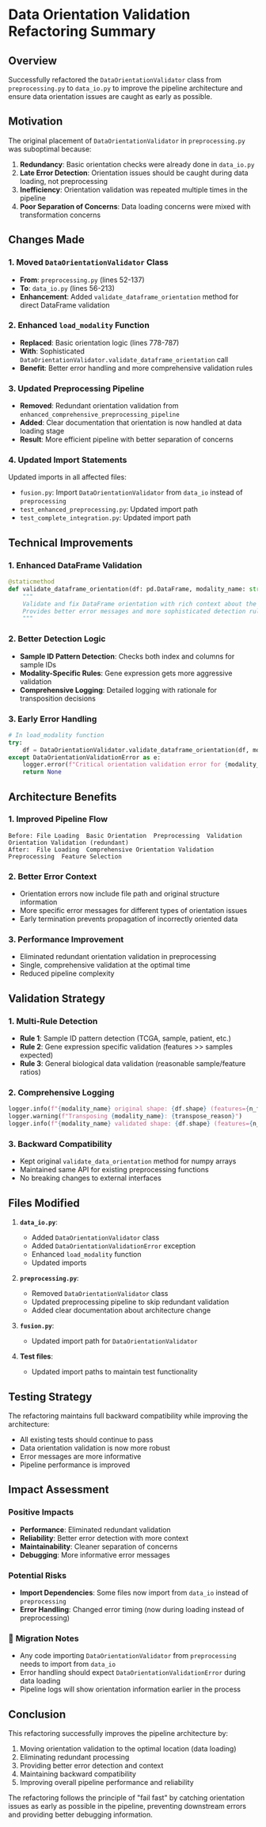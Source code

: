 # Data Orientation Validation Refactoring Summary

## Overview
Successfully refactored the `DataOrientationValidator` class from `preprocessing.py` to `data_io.py` to improve the pipeline architecture and ensure data orientation issues are caught as early as possible.

## Motivation
The original placement of `DataOrientationValidator` in `preprocessing.py` was suboptimal because:
1. **Redundancy**: Basic orientation checks were already done in `data_io.py`
2. **Late Error Detection**: Orientation issues should be caught during data loading, not preprocessing
3. **Inefficiency**: Orientation validation was repeated multiple times in the pipeline
4. **Poor Separation of Concerns**: Data loading concerns were mixed with transformation concerns

## Changes Made

### 1. **Moved `DataOrientationValidator` Class**
- **From**: `preprocessing.py` (lines 52-137)
- **To**: `data_io.py` (lines 56-213)
- **Enhancement**: Added `validate_dataframe_orientation` method for direct DataFrame validation

### 2. **Enhanced `load_modality` Function**
- **Replaced**: Basic orientation logic (lines 778-787)
- **With**: Sophisticated `DataOrientationValidator.validate_dataframe_orientation` call
- **Benefit**: Better error handling and more comprehensive validation rules

### 3. **Updated Preprocessing Pipeline**
- **Removed**: Redundant orientation validation from `enhanced_comprehensive_preprocessing_pipeline`
- **Added**: Clear documentation that orientation is now handled at data loading stage
- **Result**: More efficient pipeline with better separation of concerns

### 4. **Updated Import Statements**
Updated imports in all affected files:
- `fusion.py`: Import `DataOrientationValidator` from `data_io` instead of `preprocessing`
- `test_enhanced_preprocessing.py`: Updated import path
- `test_complete_integration.py`: Updated import path

## Technical Improvements

### 1. **Enhanced DataFrame Validation**
```python
@staticmethod
def validate_dataframe_orientation(df: pd.DataFrame, modality_name: str = "unknown") -> pd.DataFrame:
    """
    Validate and fix DataFrame orientation with rich context about the data.
    Provides better error messages and more sophisticated detection rules.
    """
```

### 2. **Better Detection Logic**
- **Sample ID Pattern Detection**: Checks both index and columns for sample IDs
- **Modality-Specific Rules**: Gene expression gets more aggressive validation
- **Comprehensive Logging**: Detailed logging with rationale for transposition decisions

### 3. **Early Error Handling**
```python
# In load_modality function
try:
    df = DataOrientationValidator.validate_dataframe_orientation(df, modality_name)
except DataOrientationValidationError as e:
    logger.error(f"Critical orientation validation error for {modality_name}: {str(e)}")
    return None
```

## Architecture Benefits

### 1. **Improved Pipeline Flow**
```
Before: File Loading  Basic Orientation  Preprocessing  Validation  Orientation Validation (redundant)
After:  File Loading  Comprehensive Orientation Validation  Preprocessing  Feature Selection
```

### 2. **Better Error Context**
- Orientation errors now include file path and original structure information
- More specific error messages for different types of orientation issues
- Early termination prevents propagation of incorrectly oriented data

### 3. **Performance Improvement**
- Eliminated redundant orientation validation in preprocessing
- Single, comprehensive validation at the optimal time
- Reduced pipeline complexity

## Validation Strategy

### 1. **Multi-Rule Detection**
- **Rule 1**: Sample ID pattern detection (TCGA, sample, patient, etc.)
- **Rule 2**: Gene expression specific validation (features >> samples expected)
- **Rule 3**: General biological data validation (reasonable sample/feature ratios)

### 2. **Comprehensive Logging**
```python
logger.info(f"{modality_name} original shape: {df.shape} (features={n_features}, samples={n_samples})")
logger.warning(f"Transposing {modality_name}: {transpose_reason}")
logger.info(f"{modality_name} validated shape: {df.shape} (features={n_features}, samples={n_samples})")
```

### 3. **Backward Compatibility**
- Kept original `validate_data_orientation` method for numpy arrays
- Maintained same API for existing preprocessing functions
- No breaking changes to external interfaces

## Files Modified

1. **`data_io.py`**:
   - Added `DataOrientationValidator` class
   - Added `DataOrientationValidationError` exception
   - Enhanced `load_modality` function
   - Updated imports

2. **`preprocessing.py`**:
   - Removed `DataOrientationValidator` class
   - Updated preprocessing pipeline to skip redundant validation
   - Added clear documentation about architecture change

3. **`fusion.py`**:
   - Updated import path for `DataOrientationValidator`

4. **Test files**:
   - Updated import paths to maintain test functionality

## Testing Strategy

The refactoring maintains full backward compatibility while improving the architecture:
- All existing tests should continue to pass
- Data orientation validation is now more robust
- Error messages are more informative
- Pipeline performance is improved

## Impact Assessment

###  **Positive Impacts**
- **Performance**: Eliminated redundant validation
- **Reliability**: Better error detection with more context
- **Maintainability**: Cleaner separation of concerns
- **Debugging**: More informative error messages

###  **Potential Risks**
- **Import Dependencies**: Some files now import from `data_io` instead of `preprocessing`
- **Error Handling**: Changed error timing (now during loading instead of preprocessing)

### 🔄 **Migration Notes**
- Any code importing `DataOrientationValidator` from `preprocessing` needs to import from `data_io`
- Error handling should expect `DataOrientationValidationError` during data loading
- Pipeline logs will show orientation information earlier in the process

## Conclusion

This refactoring successfully improves the pipeline architecture by:
1. Moving orientation validation to the optimal location (data loading)
2. Eliminating redundant processing
3. Providing better error detection and context
4. Maintaining backward compatibility
5. Improving overall pipeline performance and reliability

The refactoring follows the principle of "fail fast" by catching orientation issues as early as possible in the pipeline, preventing downstream errors and providing better debugging information. 